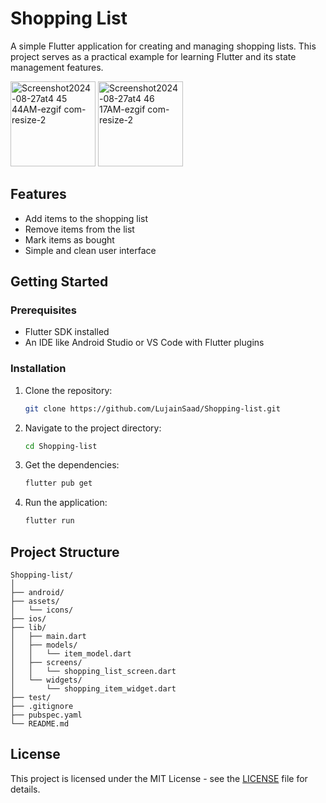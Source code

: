 # Shopping List

A simple Flutter application for creating and managing shopping lists. This project serves as a practical example for learning Flutter and its state management features.

<img width="136" alt="Screenshot2024-08-27at4 45 44AM-ezgif com-resize-2" src="https://github.com/user-attachments/assets/4ca9ca86-ae65-4276-a67f-6e9e239b9434">
<img width="136" alt="Screenshot2024-08-27at4 46 17AM-ezgif com-resize-2" src="https://github.com/user-attachments/assets/48b7812a-9e0f-4834-8872-9ceefc4fd2c6">



## Features

- Add items to the shopping list
- Remove items from the list
- Mark items as bought
- Simple and clean user interface

## Getting Started

### Prerequisites

- Flutter SDK installed
- An IDE like Android Studio or VS Code with Flutter plugins

### Installation

1. Clone the repository:

   ```bash
   git clone https://github.com/LujainSaad/Shopping-list.git
   ```

2. Navigate to the project directory:

   ```bash
   cd Shopping-list
   ```

3. Get the dependencies:

   ```bash
   flutter pub get
   ```

4. Run the application:

   ```bash
   flutter run
   ```

## Project Structure

```
Shopping-list/
│
├── android/
├── assets/
│   └── icons/
├── ios/
├── lib/
│   ├── main.dart
│   ├── models/
│   │   └── item_model.dart
│   ├── screens/
│   │   └── shopping_list_screen.dart
│   └── widgets/
│       └── shopping_item_widget.dart
├── test/
├── .gitignore
├── pubspec.yaml
└── README.md           
```

## License

This project is licensed under the MIT License - see the [LICENSE](LICENSE) file for details.



